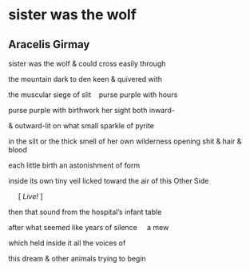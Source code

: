 # sister was the wolf
## Aracelis Girmay
sister was the wolf
& could cross easily through

the mountain dark to den
keen & quivered with

the muscular siege of slit    purse
purple with hours

purse purple with birthwork
her sight both inward-

& outward-lit
on what small sparkle of pyrite

in the silt or the thick smell of her own
wilderness opening shit & hair & blood

each little birth
an astonishment of form

inside its own tiny veil
licked toward the air of this Other Side


     [ _Live!_ ]


then that sound
from the hospital’s infant table

after what seemed like years
of silence     a mew

which held inside it
all the voices of

this dream & other animals
trying to begin